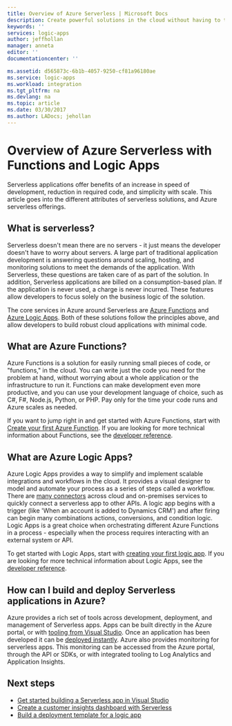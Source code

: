 ```yaml
---
title: Overview of Azure Serverless | Microsoft Docs
description: Create powerful solutions in the cloud without having to think about infrastructure. 
keywords: ''
services: logic-apps
author: jeffhollan
manager: anneta
editor: ''
documentationcenter: ''

ms.assetid: d565873c-6b1b-4057-9250-cf81a96180ae
ms.service: logic-apps
ms.workload: integration
ms.tgt_pltfrm: na
ms.devlang: na
ms.topic: article
ms.date: 03/30/2017
ms.author: LADocs; jehollan
---
```

# Overview of Azure Serverless with Functions and Logic Apps

Serverless applications offer benefits of an increase in speed of development, reduction in required code, and simplicity with scale.  This article goes into the different attributes of serverless solutions, and Azure serverless offerings.

## What is serverless?

Serverless doesn't mean there are no servers - it just means the developer doesn't have to worry about servers.  A large part of traditional application development is answering questions around scaling, hosting, and monitoring solutions to meet the demands of the application.  With Serverless, these questions are taken care of as part of the solution.  In addition, Serverless applications are billed on a consumption-based plan.  If the application is never used, a charge is never incurred.  These features allow developers to focus solely on the business logic of the solution.

The core services in Azure around Serverless are [Azure Functions](https://azure.microsoft.com/services/functions/) and [Azure Logic Apps](https://azure.microsoft.com/services/logic-apps/).  Both of these solutions follow the principles above, and allow developers to build robust cloud applications with minimal code.

## What are Azure Functions?

Azure Functions is a solution for easily running small pieces of code, or "functions," in the cloud. You can write just the code you need for the problem at hand, without worrying about a whole application or the infrastructure to run it. Functions can make development even more productive, and you can use your development language of choice, such as C#, F#, Node.js, Python, or PHP. Pay only for the time your code runs and Azure scales as needed.

If you want to jump right in and get started with Azure Functions, start with [Create your first Azure Function](../azure-functions/functions-create-first-azure-function.md). If you are looking for more technical information about Functions, see the [developer reference](../azure-functions/functions-reference.md).

## What are Azure Logic Apps?

Azure Logic Apps provides a way to simplify and implement scalable integrations and workflows in the cloud. It provides a visual designer to model and automate your process as a series of steps called a workflow.  There are [many connectors](../connectors/apis-list.md) across cloud and on-premises services to quickly connect a serverless app to other APIs.  A logic app begins with a trigger (like 'When an account is added to Dynamics CRM') and after firing can begin many combinations actions, conversions, and condition logic.  Logic Apps is a great choice when orchestrating different Azure Functions in a process - especially when the process requires interacting with an external system or API.

To get started with Logic Apps, start with [creating your first logic app](quickstart-create-first-logic-app-workflow.md).  If you are looking for more technical information about Logic Apps, see the [developer reference](logic-apps-workflow-actions-triggers.md).

## How can I build and deploy Serverless applications in Azure?

Azure provides a rich set of tools across development, deployment, and management of Serverless apps.  Apps can be built directly in the Azure portal, or with [tooling from Visual Studio](logic-apps-serverless-get-started-vs.md).  Once an application has been developed it can be [deployed instantly](logic-apps-create-deploy-template.md).  Azure also provides monitoring for serverless apps.  This monitoring can be accessed from the Azure portal, through the API or SDKs, or with integrated tooling to Log Analytics and Application Insights.

## Next steps

* [Get started building a Serverless app in Visual Studio](logic-apps-serverless-get-started-vs.md)
* [Create a customer insights dashboard with Serverless](logic-apps-scenario-social-serverless.md)
* [Build a deployment template for a logic app](logic-apps-create-deploy-template.md)